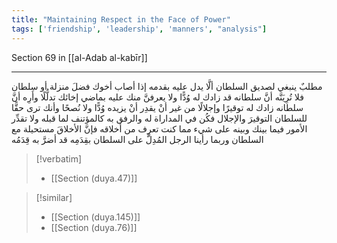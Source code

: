 ```yaml
---
title: "Maintaining Respect in the Face of Power"
tags: ['friendship', 'leadership', 'manners', "analysis"]
---
```


 Section 69 in [[al-Adab al-kabīr]]

---
مطلبٌ ينبغي لصديق السلطان ألَّا يدل عليه بقدمه إذا أصاب أخوك فضلَ منزلة أو سلطان فلا تُرِيَنَّه أنَّ سلطانه قد زادك له وُدًّا ولا يعرفنَّ منك عليه بماضي إخائك تدلُّلًا وأَرِه أنَّ سلطانه زادك له توقيرًا وإجلالًا من غير أنْ يقدِر أنْ يزيده وُدًّا ولا نُصحًا وأنك ترى حقًّا للسلطان التوقيرَ والإجلال فكُن في المداراة له والرفق به كالمؤتنف لما قبله ولا تقدِّر الأمور فيما بينك وبينه على شيء مما كنت تعرِف من أخلاقه فإنَّ الأخلاقَ مستحيلة مع السلطان وربما رأينا الرجل المُدِلَّ على السلطان بقِدَمِه قد أضرَّ به قِدَمُه

> [!verbatim]
> - [[Section (duya.47)]]

> [!similar]
> - [[Section (duya.145)]]
> - [[Section (duya.76)]]
